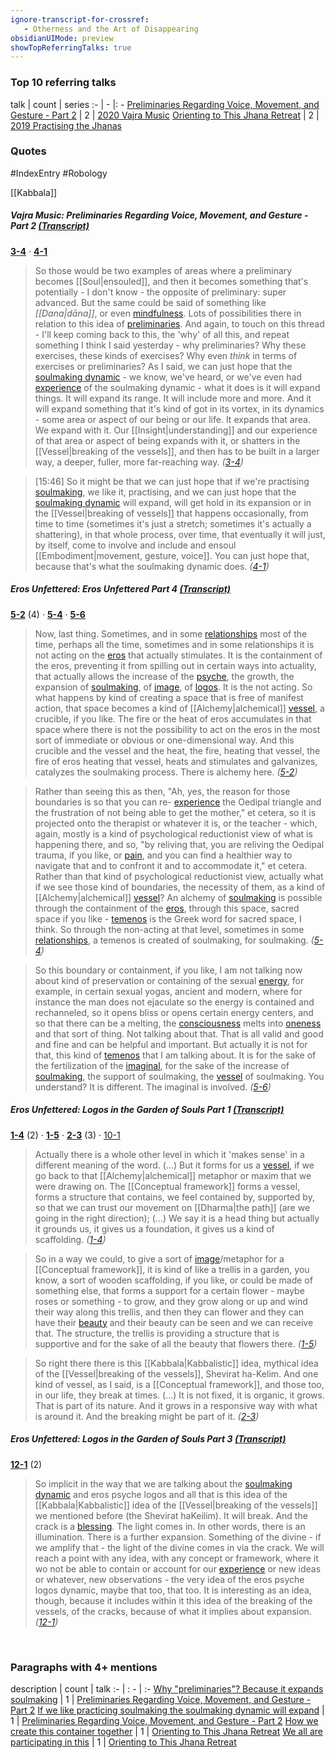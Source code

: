 ```yaml
---
ignore-transcript-for-crossref:
   - Otherness and the Art of Disappearing
obsidianUIMode: preview
showTopReferringTalks: true
---
```


### Top 10 referring talks
talk | count | series
:- | - |: -
<a data-href="Preliminaries Regarding Voice, Movement, and Gesture - Part 2" href="Preliminaries+Regarding+Voice%2C+Movement%2C+and+Gesture+-+Part+2" class="internal-link">Preliminaries Regarding Voice, Movement, and Gesture - Part 2</a> | 2 | <a data-href="2020 Vajra Music" href="2020+Vajra+Music" class="internal-link">2020 Vajra Music</a>
<a data-href="Orienting to This Jhana Retreat" href="Orienting+to+This+Jhana+Retreat" class="internal-link">Orienting to This Jhana Retreat</a> | 2 | <a data-href="2019 Practising the Jhanas" href="2019+Practising+the+Jhanas" class="internal-link">2019 Practising the Jhanas</a>

### Quotes
#IndexEntry #Robology

[[Kabbala]]

##### Vajra Music: Preliminaries Regarding Voice, Movement, and Gesture - Part 2 <a aria-label-position="top" aria-label="0302 Preliminaries Regarding Voice, Movement, and Gesture - Part 2" data-href="0302 Preliminaries Regarding Voice, Movement, and Gesture - Part 2" href="0302+Preliminaries+Regarding+Voice%2C+Movement%2C+and+Gesture+-+Part+2" class="internal-link">(Transcript)</a>
<span class="counts">**<a aria-label-position="top" aria-label="0302 Preliminaries Regarding Voice, Movement, and Gesture - Part 2 > 3-4" data-href="0302 Preliminaries Regarding Voice, Movement, and Gesture - Part 2#3-4" href="0302+Preliminaries+Regarding+Voice%2C+Movement%2C+and+Gesture+-+Part+2#3-4" class="internal-link">3-4</a>** · **<a aria-label-position="top" aria-label="0302 Preliminaries Regarding Voice, Movement, and Gesture - Part 2 > 4-1" data-href="0302 Preliminaries Regarding Voice, Movement, and Gesture - Part 2#4-1" href="0302+Preliminaries+Regarding+Voice%2C+Movement%2C+and+Gesture+-+Part+2#4-1" class="internal-link">4-1</a>**</span>

> So those would be two examples of areas where a preliminary becomes [[Soul|ensouled]], and then it becomes something that's potentially - I don't know - the opposite of preliminary: super advanced. But the same could be said of something like _[[Dana|dāna]]_, or even <a data-href="mindfulness" href="mindfulness" class="internal-link">mindfulness</a>. Lots of possibilities there in relation to this idea of <a data-href="preliminaries" href="preliminaries" class="internal-link">preliminaries</a>. And again, to touch on this thread - I'll keep coming back to this, the 'why' of all this, and repeat something I think I said yesterday - why preliminaries? Why these exercises, these kinds of exercises? Why even _think_ in terms of exercises or preliminaries? As I said, we can just hope that the <a data-href="soulmaking dynamic" href="soulmaking+dynamic" class="internal-link">soulmaking dynamic</a> - we know, we've heard, or we've even had <a data-href="experience" href="experience" class="internal-link">experience</a> of the soulmaking dynamic - what it does is it will expand things. It will expand its range. It will include more and more. And it will expand something that it's kind of got in its vortex, in its dynamics - some area or aspect of our being or our life. It expands that area. We expand with it. Our [[Insight|understanding]] and our experience of that area or aspect of being expands with it, or shatters in the [[Vessel|breaking of the vessels]], and then has to be built in a larger way, a deeper, fuller, more far-reaching way. _(<a aria-label-position="top" aria-label="0302 Preliminaries Regarding Voice, Movement, and Gesture - Part 2 > 3-4" data-href="0302 Preliminaries Regarding Voice, Movement, and Gesture - Part 2#3-4" href="0302+Preliminaries+Regarding+Voice%2C+Movement%2C+and+Gesture+-+Part+2#3-4" class="internal-link">3-4</a>)_

> [15:46] So it might be that we can just hope that if we're practising <a data-href="soulmaking" href="soulmaking" class="internal-link">soulmaking</a>, we like it, practising, and we can just hope that the <a data-href="soulmaking dynamic" href="soulmaking+dynamic" class="internal-link">soulmaking dynamic</a> will expand, will get hold in its expansion or in the [[Vessel|breaking of vessels]] that happens occasionally, from time to time (sometimes it's just a stretch; sometimes it's actually a shattering), in that whole process, over time, that eventually it will just, by itself, come to involve and include and ensoul [[Embodiment|movement, gesture, voice]]. You can just hope that, because that's what the soulmaking dynamic does. _(<a aria-label-position="top" aria-label="0302 Preliminaries Regarding Voice, Movement, and Gesture - Part 2 > 4-1" data-href="0302 Preliminaries Regarding Voice, Movement, and Gesture - Part 2#4-1" href="0302+Preliminaries+Regarding+Voice%2C+Movement%2C+and+Gesture+-+Part+2#4-1" class="internal-link">4-1</a>)_

##### Eros Unfettered: Eros Unfettered Part 4 <a aria-label-position="top" aria-label="0126 Eros Unfettered Part 4" data-href="0126 Eros Unfettered Part 4" href="0126+Eros+Unfettered+Part+4" class="internal-link">(Transcript)</a>
<span class="counts">**<a aria-label-position="top" aria-label="0126 Eros Unfettered Part 4 > 5-2" data-href="0126 Eros Unfettered Part 4#5-2" href="0126+Eros+Unfettered+Part+4#5-2" class="internal-link">5-2</a>** (4) · **<a aria-label-position="top" aria-label="0126 Eros Unfettered Part 4 > 5-4" data-href="0126 Eros Unfettered Part 4#5-4" href="0126+Eros+Unfettered+Part+4#5-4" class="internal-link">5-4</a>** · **<a aria-label-position="top" aria-label="0126 Eros Unfettered Part 4 > 5-6" data-href="0126 Eros Unfettered Part 4#5-6" href="0126+Eros+Unfettered+Part+4#5-6" class="internal-link">5-6</a>**</span>

> Now, last thing. Sometimes, and in some <a data-href="relationships" href="relationships" class="internal-link">relationships</a> most of the time, perhaps all the time, sometimes and in some relationships it is not acting on the <a data-href="eros" href="eros" class="internal-link">eros</a> that actually stimulates. It is the containment of the eros, preventing it from spilling out in certain ways into actuality, that actually allows the increase of the <a data-href="psyche" href="psyche" class="internal-link">psyche</a>, the growth, the expansion of <a data-href="soulmaking" href="soulmaking" class="internal-link">soulmaking</a>, of <a data-href="image" href="image" class="internal-link">image</a>, of <a data-href="logos" href="logos" class="internal-link">logos</a>. It is the not acting. So what happens by kind of creating a space that is free of manifest action, that space becomes a kind of [[Alchemy|alchemical]] <a data-href="vessel" href="vessel" class="internal-link">vessel</a>, a crucible, if you like. The fire or the heat of eros accumulates in that space where there is not the possibility to act on the eros in the most sort of immediate or obvious or one-dimensional way. And this crucible and the vessel and the heat, the fire, heating that vessel, the fire of eros heating that vessel, heats and stimulates and galvanizes, catalyzes the soulmaking process. There is alchemy here. _(<a aria-label-position="top" aria-label="0126 Eros Unfettered Part 4 > 5-2" data-href="0126 Eros Unfettered Part 4#5-2" href="0126+Eros+Unfettered+Part+4#5-2" class="internal-link">5-2</a>)_

> Rather than seeing this as then, "Ah, yes, the reason for those boundaries is so that you can re- <a data-href="experience" href="experience" class="internal-link">experience</a> the Oedipal triangle and the frustration of not being able to get the mother," et cetera, so it is projected onto the therapist or whatever it is, or the teacher - which, again, mostly is a kind of psychological reductionist view of what is happening there, and so, "by reliving that, you are reliving the Oedipal trauma, if you like, or <a data-href="pain" href="pain" class="internal-link">pain</a>, and you can find a healthier way to navigate that and to confront it and to accommodate it," et cetera. Rather than that kind of psychological reductionist view, actually what if we see those kind of boundaries, the necessity of them, as a kind of [[Alchemy|alchemical]] <a data-href="vessel" href="vessel" class="internal-link">vessel</a>? An alchemy of <a data-href="soulmaking" href="soulmaking" class="internal-link">soulmaking</a> is possible through the containment of the <a data-href="eros" href="eros" class="internal-link">eros</a>, through this space, sacred space if you like - <a data-href="temenos" href="temenos" class="internal-link">temenos</a> is the Greek word for sacred space, I think. So through the non-acting at that level, sometimes in some <a data-href="relationships" href="relationships" class="internal-link">relationships</a>, a temenos is created of soulmaking, for soulmaking. _(<a aria-label-position="top" aria-label="0126 Eros Unfettered Part 4 > 5-4" data-href="0126 Eros Unfettered Part 4#5-4" href="0126+Eros+Unfettered+Part+4#5-4" class="internal-link">5-4</a>)_

> So this boundary or containment, if you like, I am not talking now about kind of preservation or containing of the sexual <a data-href="energy" href="energy" class="internal-link">energy</a>, for example, in certain sexual yogas, ancient and modern, where for instance the man does not ejaculate so the energy is contained and rechanneled, so it opens bliss or opens certain energy centers, and so that there can be a melting, the <a data-href="consciousness" href="consciousness" class="internal-link">consciousness</a> melts into <a data-href="oneness" href="oneness" class="internal-link">oneness</a> and that sort of thing. Not talking about that. That is all valid and good and fine and can be helpful and important. But actually it is not for that, this kind of <a data-href="temenos" href="temenos" class="internal-link">temenos</a> that I am talking about. It is for the sake of the fertilization of the <a data-href="imaginal" href="imaginal" class="internal-link">imaginal</a>, for the sake of the increase of <a data-href="soulmaking" href="soulmaking" class="internal-link">soulmaking</a>, the support of soulmaking, the <a data-href="vessel" href="vessel" class="internal-link">vessel</a> of soulmaking. You understand? It is different. The imaginal is involved. _(<a aria-label-position="top" aria-label="0126 Eros Unfettered Part 4 > 5-6" data-href="0126 Eros Unfettered Part 4#5-6" href="0126+Eros+Unfettered+Part+4#5-6" class="internal-link">5-6</a>)_

##### Eros Unfettered: Logos in the Garden of Souls Part 1 <a aria-label-position="top" aria-label="0202 Logos in the Garden of Souls Part 1" data-href="0202 Logos in the Garden of Souls Part 1" href="0202+Logos+in+the+Garden+of+Souls+Part+1" class="internal-link">(Transcript)</a>
<span class="counts">**<a aria-label-position="top" aria-label="0202 Logos in the Garden of Souls Part 1 > 1-4" data-href="0202 Logos in the Garden of Souls Part 1#1-4" href="0202+Logos+in+the+Garden+of+Souls+Part+1#1-4" class="internal-link">1-4</a>** (2) · **<a aria-label-position="top" aria-label="0202 Logos in the Garden of Souls Part 1 > 1-5" data-href="0202 Logos in the Garden of Souls Part 1#1-5" href="0202+Logos+in+the+Garden+of+Souls+Part+1#1-5" class="internal-link">1-5</a>** · **<a aria-label-position="top" aria-label="0202 Logos in the Garden of Souls Part 1 > 2-3" data-href="0202 Logos in the Garden of Souls Part 1#2-3" href="0202+Logos+in+the+Garden+of+Souls+Part+1#2-3" class="internal-link">2-3</a>** (3) · <a aria-label-position="top" aria-label="0202 Logos in the Garden of Souls Part 1 > 10-1" data-href="0202 Logos in the Garden of Souls Part 1#10-1" href="0202+Logos+in+the+Garden+of+Souls+Part+1#10-1" class="internal-link">10-1</a></span>

> Actually there is a whole other level in which it 'makes sense' in a different meaning of the word. (...) But it forms for us a <a data-href="vessel" href="vessel" class="internal-link">vessel</a>, if we go back to that [[Alchemy|alchemical]] metaphor or maxim that we were drawing on. The [[Conceptual framework]] forms a vessel, forms a structure that contains, we feel contained by, supported by, so that we can trust our movement on [[Dharma|the path]] (are we going in the right direction); (...) We say it is a head thing but actually it grounds us, it gives us a foundation, it gives us a kind of scaffolding. _(<a aria-label-position="top" aria-label="0202 Logos in the Garden of Souls Part 1 > 1-4" data-href="0202 Logos in the Garden of Souls Part 1#1-4" href="0202+Logos+in+the+Garden+of+Souls+Part+1#1-4" class="internal-link">1-4</a>)_

> So in a way we could, to give a sort of <a data-href="image" href="image" class="internal-link">image</a>/metaphor for a [[Conceptual framework]], it is kind of like a trellis in a garden, you know, a sort of wooden scaffolding, if you like, or could be made of something else, that forms a support for a certain flower - maybe roses or something - to grow, and they grow along or up and wind their way along this trellis, and then they can flower and they can have their <a data-href="beauty" href="beauty" class="internal-link">beauty</a> and their beauty can be seen and we can receive that. The structure, the trellis is providing a structure that is supportive and for the sake of all the beauty that flowers there. _(<a aria-label-position="top" aria-label="0202 Logos in the Garden of Souls Part 1 > 1-5" data-href="0202 Logos in the Garden of Souls Part 1#1-5" href="0202+Logos+in+the+Garden+of+Souls+Part+1#1-5" class="internal-link">1-5</a>)_

> So right there there is this [[Kabbala|Kabbalistic]] idea, mythical idea of the [[Vessel|breaking of the vessels]], Shevirat ha-Kelim. And one kind of vessel, as I said, is a [[Conceptual framework]], and those too, in our life, they break at times. (...) It is not fixed, it is organic, it grows. That is part of its nature. And it grows in a responsive way with what is around it. And the breaking might be part of it. _(<a aria-label-position="top" aria-label="0202 Logos in the Garden of Souls Part 1 > 2-3" data-href="0202 Logos in the Garden of Souls Part 1#2-3" href="0202+Logos+in+the+Garden+of+Souls+Part+1#2-3" class="internal-link">2-3</a>)_

##### Eros Unfettered: Logos in the Garden of Souls Part 3 <a aria-label-position="top" aria-label="0204 Logos in the Garden of Souls Part 3" data-href="0204 Logos in the Garden of Souls Part 3" href="0204+Logos+in+the+Garden+of+Souls+Part+3" class="internal-link">(Transcript)</a>
<span class="counts">**<a aria-label-position="top" aria-label="0204 Logos in the Garden of Souls Part 3 > 12-1" data-href="0204 Logos in the Garden of Souls Part 3#12-1" href="0204+Logos+in+the+Garden+of+Souls+Part+3#12-1" class="internal-link">12-1</a>** (2)</span>

> So implicit in the way that we are talking about the <a data-href="soulmaking dynamic" href="soulmaking+dynamic" class="internal-link">soulmaking dynamic</a> and eros psyche logos and all that is this idea of the [[Kabbala|Kabbalistic]] idea of the [[Vessel|breaking of the vessels]] we mentioned before (the Shevirat haKeilim). It will break. And the crack is a <a data-href="blessing" href="blessing" class="internal-link">blessing</a>. The light comes in. In other words, there is an illumination. There is a further expansion. Something of the divine - if we amplify that - the light of the divine comes in via the crack. We will reach a point with any idea, with any concept or framework, where it wo not be able to contain or account for our <a data-href="experience" href="experience" class="internal-link">experience</a> or new ideas or whatever, new observations - the very idea of the eros psyche logos dynamic, maybe that too, that too. It is interesting as an idea, though, because it includes within it this idea of the breaking of the vessels, of the cracks, because of what it implies about expansion. _(<a aria-label-position="top" aria-label="0204 Logos in the Garden of Souls Part 3 > 12-1" data-href="0204 Logos in the Garden of Souls Part 3#12-1" href="0204+Logos+in+the+Garden+of+Souls+Part+3#12-1" class="internal-link">12-1</a>)_

<br/>

### Paragraphs with 4+ mentions
description | count | talk
:- | : - | :-
<a aria-label-position="top" aria-label="Preliminaries Regarding Voice, Movement, and Gesture - Part 2 > Why preliminaries Because it expands soulmaking" data-href="Preliminaries Regarding Voice, Movement, and Gesture - Part 2#Why preliminaries Because it expands soulmaking" href="Preliminaries+Regarding+Voice%2C+Movement%2C+and+Gesture+-+Part+2#Why+%22preliminaries%22+Because+it+expands+soulmaking" class="internal-link">Why &quot;preliminaries&quot;? Because it expands soulmaking</a> | 1 | <a data-href="Preliminaries Regarding Voice, Movement, and Gesture - Part 2" href="Preliminaries+Regarding+Voice%2C+Movement%2C+and+Gesture+-+Part+2" class="internal-link">Preliminaries Regarding Voice, Movement, and Gesture - Part 2</a>
<a aria-label-position="top" aria-label="Preliminaries Regarding Voice, Movement, and Gesture - Part 2 > If we like practicing soulmaking the soulmaking dynamic will expand" data-href="Preliminaries Regarding Voice, Movement, and Gesture - Part 2#If we like practicing soulmaking the soulmaking dynamic will expand" href="Preliminaries+Regarding+Voice%2C+Movement%2C+and+Gesture+-+Part+2#If+we+like+practicing+soulmaking+the+soulmaking+dynamic+will+expand" class="internal-link">If we like practicing soulmaking the soulmaking dynamic will expand</a> | 1 | <a data-href="Preliminaries Regarding Voice, Movement, and Gesture - Part 2" href="Preliminaries+Regarding+Voice%2C+Movement%2C+and+Gesture+-+Part+2" class="internal-link">Preliminaries Regarding Voice, Movement, and Gesture - Part 2</a>
<a aria-label-position="top" aria-label="Orienting to This Jhana Retreat > How we create this container together" data-href="Orienting to This Jhana Retreat#How we create this container together" href="Orienting+to+This+Jhana+Retreat#How+we+create+this+container+together" class="internal-link">How we create this container together</a> | 1 | <a data-href="Orienting to This Jhana Retreat" href="Orienting+to+This+Jhana+Retreat" class="internal-link">Orienting to This Jhana Retreat</a>
<a aria-label-position="top" aria-label="Orienting to This Jhana Retreat > We all are participating in this" data-href="Orienting to This Jhana Retreat#We all are participating in this" href="Orienting+to+This+Jhana+Retreat#We+all+are+participating+in+this" class="internal-link">We all are participating in this</a> | 1 | <a data-href="Orienting to This Jhana Retreat" href="Orienting+to+This+Jhana+Retreat" class="internal-link">Orienting to This Jhana Retreat</a>

